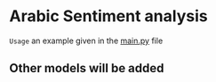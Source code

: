# Arabic Sentiment analysis
```Usage``` an example given in the [main.py](main.py) file
## Other models will be added